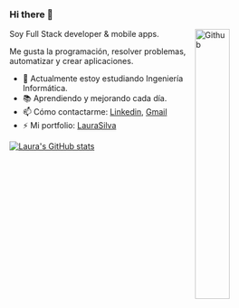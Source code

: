 ### Hi there 👋
<img width="35%" align="right" alt="Github" src="https://user-images.githubusercontent.com/90738480/198813886-80f30816-b3c9-4058-9d35-3a33f8aaf3aa.gif" />

Soy Full Stack developer & mobile apps.

Me gusta la programación, resolver problemas, automatizar y crear aplicaciones.

- 🔭 Actualmente estoy estudiando Ingeniería Informática.
- 📚 Aprendiendo y mejorando cada día.
- 📫 Cómo contactarme: [Linkedin](https://www.linkedin.com/in/lauradsilvah/), [Gmail](mailto:lauradsilvah@gmail.com)
- ⚡ Mi portfolio: [LauraSilva](https://portfolio-laura-silva.vercel.app/)

[![Laura's GitHub stats](https://github-readme-stats.vercel.app/api?username=LauraSilvaH)](https://github.com/anuraghazra/github-readme-stats)
<!--
**LauraSilvaH/LauraSilvaH** is a ✨ _special_ ✨ repository because its `README.md` (this file) appears on your GitHub profile.

Here are some ideas to get you started:

- 🔭 I’m currently working on ...
- 🌱 I’m currently learning ...
- 👯 I’m looking to collaborate on ...
- 🤔 I’m looking for help with ...
- 💬 Ask me about ...
- 📫 How to reach me: ...
- 😄 Pronouns: ...
- ⚡ Fun fact: ...
-->
